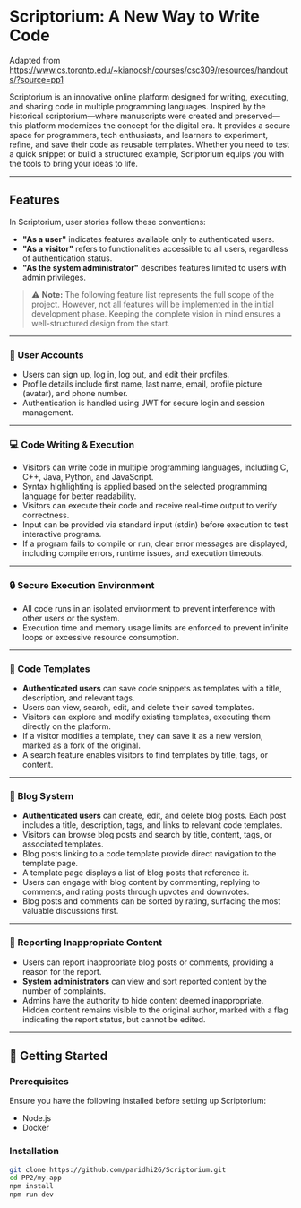 # Scriptorium: A New Way to Write Code  

Adapted from https://www.cs.toronto.edu/~kianoosh/courses/csc309/resources/handouts/?source=pp1

Scriptorium is an innovative online platform designed for writing, executing, and sharing code in multiple programming languages. Inspired by the historical scriptorium—where manuscripts were created and preserved—this platform modernizes the concept for the digital era. It provides a secure space for programmers, tech enthusiasts, and learners to experiment, refine, and save their code as reusable templates. Whether you need to test a quick snippet or build a structured example, Scriptorium equips you with the tools to bring your ideas to life.  

---

## Features  

In Scriptorium, user stories follow these conventions:  
- **"As a user"** indicates features available only to authenticated users.  
- **"As a visitor"** refers to functionalities accessible to all users, regardless of authentication status.  
- **"As the system administrator"** describes features limited to users with admin privileges.  

> ⚠️ **Note:** The following feature list represents the full scope of the project. However, not all features will be implemented in the initial development phase. Keeping the complete vision in mind ensures a well-structured design from the start.  

---

### 🔐 User Accounts  

- Users can sign up, log in, log out, and edit their profiles.  
- Profile details include first name, last name, email, profile picture (avatar), and phone number.  
- Authentication is handled using JWT for secure login and session management.  

---

### 💻 Code Writing & Execution  

- Visitors can write code in multiple programming languages, including C, C++, Java, Python, and JavaScript.  
- Syntax highlighting is applied based on the selected programming language for better readability.  
- Visitors can execute their code and receive real-time output to verify correctness.  
- Input can be provided via standard input (stdin) before execution to test interactive programs.  
- If a program fails to compile or run, clear error messages are displayed, including compile errors, runtime issues, and execution timeouts.  

---

### 🔒 Secure Execution Environment  

- All code runs in an isolated environment to prevent interference with other users or the system.  
- Execution time and memory usage limits are enforced to prevent infinite loops or excessive resource consumption.  

---

### 📂 Code Templates  

- **Authenticated users** can save code snippets as templates with a title, description, and relevant tags.  
- Users can view, search, edit, and delete their saved templates.  
- Visitors can explore and modify existing templates, executing them directly on the platform.  
- If a visitor modifies a template, they can save it as a new version, marked as a fork of the original.  
- A search feature enables visitors to find templates by title, tags, or content.  

---

### 📝 Blog System  

- **Authenticated users** can create, edit, and delete blog posts. Each post includes a title, description, tags, and links to relevant code templates.  
- Visitors can browse blog posts and search by title, content, tags, or associated templates.  
- Blog posts linking to a code template provide direct navigation to the template page.  
- A template page displays a list of blog posts that reference it.  
- Users can engage with blog content by commenting, replying to comments, and rating posts through upvotes and downvotes.  
- Blog posts and comments can be sorted by rating, surfacing the most valuable discussions first.  

---

### 🚨 Reporting Inappropriate Content  

- Users can report inappropriate blog posts or comments, providing a reason for the report.  
- **System administrators** can view and sort reported content by the number of complaints.  
- Admins have the authority to hide content deemed inappropriate. Hidden content remains visible to the original author, marked with a flag indicating the report status, but cannot be edited.  

---

## 🚀 Getting Started  

### Prerequisites  
Ensure you have the following installed before setting up Scriptorium:  
- Node.js   
- Docker 

### Installation  

```sh
git clone https://github.com/paridhi26/Scriptorium.git
cd PP2/my-app
npm install
npm run dev 
